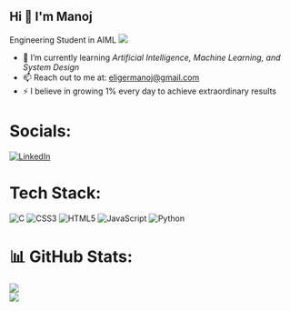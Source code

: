 Hi :wave: I'm Manoj 
------------------------------------------------------------------------------------------------------------------------
Engineering Student in AIML
[![](https://visitcount.itsvg.in/api?id=manojeliger&icon=0&color=0)](https://visitcount.itsvg.in)

- 🌱 I’m currently learning *Artificial Intelligence, Machine Learning, and System Design*        
- 📫 Reach out to me at: eligermanoj@gmail.com  
- ⚡ I believe in growing 1% every day to achieve extraordinary results



# Socials:
[![LinkedIn](https://img.shields.io/badge/LinkedIn-%230077B5.svg?logo=linkedin&logoColor=white)](https://linkedin.com/in/www.linkedin.com/in/manoj-eliger25) 

# Tech Stack:
![C](https://img.shields.io/badge/c-%2300599C.svg?style=flat&logo=c&logoColor=white) ![CSS3](https://img.shields.io/badge/css3-%231572B6.svg?style=flat&logo=css3&logoColor=white) ![HTML5](https://img.shields.io/badge/html5-%23E34F26.svg?style=flat&logo=html5&logoColor=white) ![JavaScript](https://img.shields.io/badge/javascript-%23323330.svg?style=flat&logo=javascript&logoColor=%23F7DF1E) ![Python](https://img.shields.io/badge/python-3670A0?style=flat&logo=python&logoColor=ffdd54)
# 📊 GitHub Stats:
![](https://github-readme-stats.vercel.app/api?username=manojeliger&theme=dark&hide_border=false&include_all_commits=false&count_private=false)<br/>
![](https://nirzak-streak-stats.vercel.app/?user=manojeliger&theme=dark&hide_border=false)<br/>


